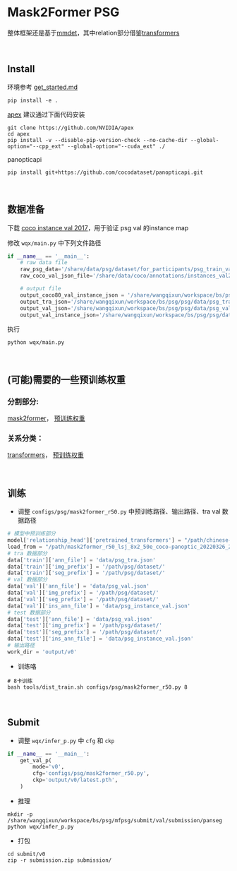 # Mask2Former PSG


整体框架还是基于[mmdet](https://github.com/open-mmlab/mmdetection)，其中relation部分借鉴[transformers](https://github.com/huggingface/transformers)


<br>

## Install
环境参考 [get_started.md](https://github.com/open-mmlab/mmdetection/blob/master/docs/en/get_started.md) 
```
pip install -e .
```

[apex](https://github.com/NVIDIA/apex) 建议通过下面代码安装
```
git clone https://github.com/NVIDIA/apex
cd apex
pip install -v --disable-pip-version-check --no-cache-dir --global-option="--cpp_ext" --global-option="--cuda_ext" ./
```
panopticapi
```
pip install git+https://github.com/cocodataset/panopticapi.git
```

<br>

## 数据准备

下载 [coco instance val 2017](https://cocodataset.org/#download)，用于验证 psg val 的instance map

修改 `wqx/main.py` 中下列文件路径
```python
if __name__ == '__main__':
    # raw data file
    raw_psg_data='/share/data/psg/dataset/for_participants/psg_train_val.json'
    raw_coco_val_json_file='/share/data/coco/annotations/instances_val2017.json'

    # output file
    output_coco80_val_instance_json = '/share/wangqixun/workspace/bs/psg/psg/data/instances_val2017_coco80.json'
    output_tra_json='/share/wangqixun/workspace/bs/psg/psg/data/psg_tra.json'
    output_val_json='/share/wangqixun/workspace/bs/psg/psg/data/psg_val.json'
    output_val_instance_json='/share/wangqixun/workspace/bs/psg/psg/data/psg_instance_val.json'

```
执行
```
python wqx/main.py
```




<br>

## (可能)需要的一些预训练权重
### 分割部分:
[mask2former](https://github.com/open-mmlab/mmdetection/tree/master/configs/mask2former)，
[预训练权重](https://github.com/open-mmlab/mmdetection/tree/master/configs/mask2former)

### 关系分类：
[transformers](https://github.com/huggingface/transformers)，
[预训练权重](https://huggingface.co/hfl/chinese-roberta-wwm-ext)



<br>

## 训练
+ 调整 `configs/psg/mask2former_r50.py` 中预训练路径、输出路径、tra val 数据路径
```python
# 模型中预训练部分
model['relationship_head']['pretrained_transformers'] = "/path/chinese-roberta-wwm-ext"
load_from = "/path/mask2former_r50_lsj_8x2_50e_coco-panoptic_20220326_224516-11a44721.pth"
# tra 数据部分
data['train']['ann_file'] = 'data/psg_tra.json'
data['train']['img_prefix'] = '/path/psg/dataset/'
data['train']['seg_prefix'] = '/path/psg/dataset/'
# val 数据部分
data['val']['ann_file'] = 'data/psg_val.json'
data['val']['img_prefix'] = '/path/psg/dataset/'
data['val']['seg_prefix'] = '/path/psg/dataset/'
data['val']['ins_ann_file'] = 'data/psg_instance_val.json'
# test 数据部分
data['test']['ann_file'] = 'data/psg_val.json'
data['test']['img_prefix'] = '/path/psg/dataset/'
data['test']['seg_prefix'] = '/path/psg/dataset/'
data['test']['ins_ann_file'] = 'data/psg_instance_val.json'
# 输出路径
work_dir = 'output/v0'
```
+ 训练咯
```
# 8卡训练
bash tools/dist_train.sh configs/psg/mask2former_r50.py 8 
```

<br>

## Submit
+ 调整 `wqx/infer_p.py` 中 `cfg` 和 `ckp`
```python
if __name__ == '__main__':
    get_val_p(
        mode='v0',
        cfg='configs/psg/mask2former_r50.py',
        ckp='output/v0/latest.pth',
    )
```
+ 推理
```
mkdir -p /share/wangqixun/workspace/bs/psg/mfpsg/submit/val/submission/panseg
python wqx/infer_p.py
```
+ 打包
```
cd submit/v0
zip -r submission.zip submission/
```









